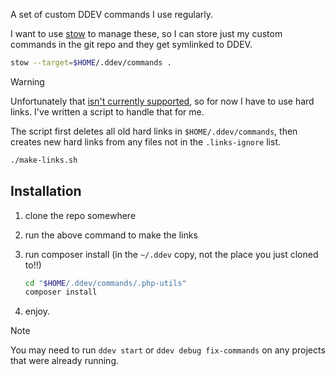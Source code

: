 A set of custom DDEV commands I use regularly.

I want to use [stow](https://www.gnu.org/software/stow/) to manage these, so I can store just my custom commands in the git repo and they get symlinked to DDEV.

```bash
stow --target=$HOME/.ddev/commands .
```

> [!WARNING]
> Unfortunately that [isn't currently supported](https://github.com/ddev/ddev/issues/5806), so for now I have to use hard links. I've written a script to handle that for me.
>
> The script first deletes all old hard links in `$HOME/.ddev/commands`, then creates new hard links from any files not in the `.links-ignore` list.
>
> ```bash
> ./make-links.sh
> ```

## Installation

1. clone the repo somewhere
1. run the above command to make the links
1. run composer install (in the `~/.ddev` copy, not the place you just cloned to!!)

   ```bash
   cd "$HOME/.ddev/commands/.php-utils"
   composer install
   ```

1. enjoy.

> [!NOTE]
> You may need to run `ddev start` or `ddev debug fix-commands` on any projects that were already running.
